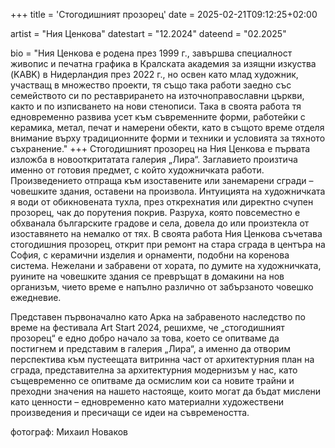 +++
title = 'Стогодишният прозорец'
date = 2025-02-21T09:12:25+02:00

artist = "Ния Ценкова"
datestart = "12.2024"
dateend = "02.2025"

bio = "Ния Ценкова е родена през 1999 г., завършва специалност живопис и печатна графика в Кралската академия за изящни изкуства (KABK) в Нидерландия през 2022 г., но освен като млад художник, участващ в множество проекти, тя също така работи заедно със семейството си по реставрирането на източноправославни църкви, както и по изписването на нови стенописи. Така в своята работа тя едновременно развива усет към съвременните форми, работейки с керамика, метал, печат и намерени обекти, като в същото време отделя внимание върху традиционните форми и техники и условията за тяхното съхранение."
+++
Стогодишният прозорец на Ния Ценкова е първата изложба в новооткритатата галерия „Лира“. Заглавието произтича именно от готовия предмет, с който художничката работи. Произведението отпраща към изоставените или занемарени сгради – човешките здания, оставени на произвола. Интуицията на художничката я води от обикновената тухла, през открехнатия или директно счупен прозорец, чак до порутения покрив. Разруха, която повсеместно е обхванала българските градове и села, довела до или произтекла от изоставянето на немалко от тях. В своята работа Ния Ценкова съчетава стогодишния прозорец, открит при ремонт на стара сграда в центъра на София, с керамични изделия и орнаменти, подобни на коренова система. Нежелани и забравени от хората, по думите на художничката, руините на човешките здания се превръщат в домакини на нов организъм, чието време е напълно различно от забързаното човешко ежедневие. 

Представен първоначално като Арка на забравеното наследство по време на фестивала Art Start 2024, решихме, че „стогодишният прозорец“ е едно добро начало за това, което се опитваме да постигнем и представим в галерия „Лира“, а именно да отворим перспектива към пустеещата витринна част от архитектурния план на сграда, представителна за архитектурния модернизъм у нас, като същевременно се опитваме да осмислим кои са новите трайни и преходни значения на нашето настояще, които могат да бъдат мислени като ценности – едновременно като материални художествени произведения и пресичащи се идеи на съвремеността.

фотограф: Михаил Новаков
